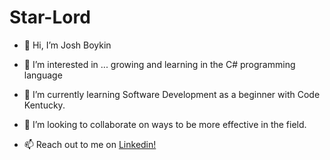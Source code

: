# Star-Lord


- 👋 Hi, I’m Josh Boykin

- 👀 I’m interested in ... growing and learning in the C# programming language

- 🌱 I’m currently learning Software Development as a beginner with Code Kentucky.

- 💞️ I’m looking to collaborate on ways to be more effective in the field. 

- 📫 Reach out to me on <a href="https://linkedin.com/in/josh-boykin/">Linkedin!</a> 

